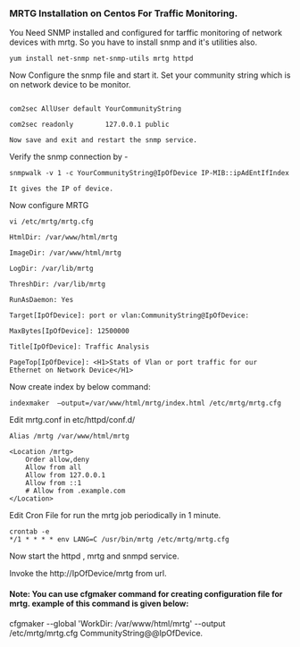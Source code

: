 ### MRTG Installation on Centos For Traffic Monitoring.


You Need SNMP installed and configured for tarffic monitoring of network devices with mrtg. So you have to install snmp and it's utilities also.

```
yum install net-snmp net-snmp-utils mrtg httpd

```

Now Configure the snmp file and start it. Set your community string which is on network device to be monitor.

```

com2sec AllUser default YourCommunityString

com2sec readonly        127.0.0.1 public

Now save and exit and restart the snmp service.
```
Verify the snmp connection by -

```
snmpwalk -v 1 -c YourCommunityString@IpOfDevice IP-MIB::ipAdEntIfIndex

It gives the IP of device.
```
Now configure MRTG 

```
vi /etc/mrtg/mrtg.cfg

HtmlDir: /var/www/html/mrtg

ImageDir: /var/www/html/mrtg

LogDir: /var/lib/mrtg

ThreshDir: /var/lib/mrtg

RunAsDaemon: Yes

Target[IpOfDevice]: port or vlan:CommunityString@IpOfDevice:

MaxBytes[IpOfDevice]: 12500000

Title[IpOfDevice]: Traffic Analysis

PageTop[IpOfDevice]: <H1>Stats of Vlan or port traffic for our Ethernet on Network Device</H1>
```
Now create index by below command:

```
indexmaker  –output=/var/www/html/mrtg/index.html /etc/mrtg/mrtg.cfg
```

Edit mrtg.conf in etc/httpd/conf.d/

```
Alias /mrtg /var/www/html/mrtg

<Location /mrtg>
    Order allow,deny
    Allow from all
    Allow from 127.0.0.1
    Allow from ::1
    # Allow from .example.com
</Location>
```

Edit Cron File for run the mrtg job periodically in 1 minute.

```
crontab -e
*/1 * * * * env LANG=C /usr/bin/mrtg /etc/mrtg/mrtg.cfg
```

Now start the httpd , mrtg and snmpd service.

Invoke the http://IpOfDevice/mrtg from url.

#### Note: You can use cfgmaker command for creating configuration file for mrtg. example of this command is given below:

cfgmaker --global 'WorkDir: /var/www/html/mrtg' --output /etc/mrtg/mrtg.cfg CommunityString@@IpOfDevice.

